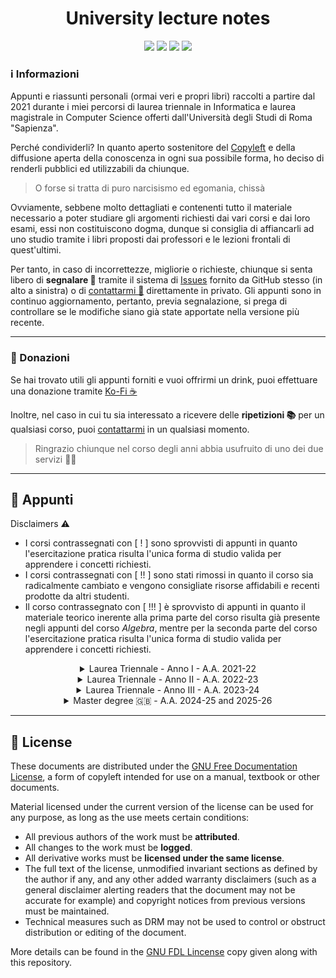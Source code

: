 <div align="center">
  <h1 align="center">University lecture notes</h1>
  <a href="https://github.com/Exyss"><img src="https://img.shields.io/badge/GitHub-100000?style=for-the-badge&logo=github&logoColor=white"/></a>
  <a href="https://t.me/Exyss"><img src="https://img.shields.io/badge/Telegram-2CA5E0?style=for-the-badge&logo=telegram&logoColor=white"/></a>
  <a href="https://ko-fi.com/exyss"><img src="https://img.shields.io/badge/Ko--fi-F16061?style=for-the-badge&logo=ko-fi&logoColor=white"/></a>
  <a href="https://www.latex-project.org/"><img src="https://img.shields.io/badge/LaTeX-47A141?style=for-the-badge&logo=LaTeX&logoColor=white"/></a>
</div>

### ℹ️ Informazioni

Appunti e riassunti personali (ormai veri e propri libri) raccolti a partire dal 2021 durante i miei percorsi di laurea triennale in Informatica e laurea magistrale in Computer Science offerti dall'Università degli Studi di Roma "Sapienza".

Perché condividerli? In quanto aperto sostenitore del [Copyleft](https://en.wikipedia.org/wiki/Copyleft) e della diffusione aperta della conoscenza in ogni sua possibile forma, ho deciso di renderli pubblici ed utilizzabili da chiunque.

> O forse si tratta di puro narcisismo ed egomania, chissà

Ovviamente, sebbene molto dettagliati e contenenti tutto il materiale necessario a poter studiare gli argomenti richiesti dai vari corsi e dai loro esami, essi non costituiscono dogma, dunque si consiglia  di affiancarli ad uno studio tramite i libri proposti dai professori e le lezioni frontali di quest'ultimi.

Per tanto, in caso di incorrettezze, migliorie o richieste, chiunque si senta libero di __segnalare 🚩__ tramite il sistema di [Issues](https://github.com/Exyss/university-notes/issues) fornito da GitHub stesso (in alto a sinistra) o di [contattarmi 💬](https://t.me/Exyss) direttamente in privato. Gli appunti sono in continuo aggiornamento, pertanto, previa segnalazione, si prega di controllare se le modifiche siano già state apportate nella versione più recente.

____________

### 📣 Donazioni

Se hai trovato utili gli appunti forniti e vuoi offrirmi un drink, puoi effettuare una donazione tramite [Ko-Fi ☕](https://ko-fi.com/exyss)

Inoltre, nel caso in cui tu sia interessato a ricevere delle __ripetizioni 📚__ per un qualsiasi corso, puoi [contattarmi](https://t.me/Exyss) in un qualsiasi momento.

> Ringrazio chiunque nel corso degli anni abbia usufruito di uno dei due servizi 🏌️‍♂️

__________

## 📖 Appunti

Disclaimers ⚠️
- I corsi contrassegnati con [ ! ] sono sprovvisti di appunti in quanto l'esercitazione pratica risulta l'unica forma di studio valida per apprendere i concetti richiesti.
- I corsi contrassegnati con [ !! ] sono stati rimossi in quanto il corso sia radicalmente cambiato e vengono consigliate risorse affidabili e recenti prodotte da altri studenti.
- Il corso contrassegnato con [ !!! ] è sprovvisto di appunti in quanto il materiale teorico inerente alla prima parte del corso risulta già presente negli appunti del corso *Algebra*, mentre per la seconda parte del corso l'esercitazione pratica risulta l'unica forma di studio valida per apprendere i concetti richiesti.

<div align="center">
<details>
<summary>Laurea Triennale - Anno I - A.A. 2021-22</summary>

| Corso | Status | Aggiornati al |
| ----- | :----: | :-----------: |
| [Calcolo Differenziale](../../raw/main/Bachelor/Primo%20Anno/Calcolo%20Differenziale.pdf) | Completi | 16/03/2025 |
| [Calcolo Integrale](../../raw/main/Bachelor/Primo%20Anno/Calcolo%20Integrale.pdf) | Completi | 16/03/2025 |
| [Metodi Matematici per l'Informatica](../../raw/main/Bachelor/Primo%20Anno/Metodi%20Matematici%20per%20l'Informatica.pdf) | Completi | 16/03/2025 |
| [Introduzione agli Algoritmi](../../raw/main/Bachelor/Primo%20Anno/Introduzione%20agli%20Algoritmi.pdf) | Completi | 16/03/2025 |
| [Progettazione di Sistemi Digitali](../../raw/main/Bachelor/Primo%20Anno/Progettazione%20di%20Sistemi%20Digitali.pdf) | Completi | 16/03/2025 |
| [Architettura degli Elaboratori](../../raw/main/Bachelor/Primo%20Anno/Architettura%20degli%20Elaboratori.pdf) | Completi | 16/03/2025 |
| Fondamenti di Programmazione [ ! ] | - | - |
| [Metodologie di Programmazione](https://github.com/ajhxia/UNI/raw/main/Primo%20Anno/Metodologie%20di%20Programmazione/Teoria/Metodologie_di_Programmazione.pdf) [ !! ]| Scritti da [@ajhxia](https://github.com/ajhxia) | - |
</details>
</div>

<div align="center">
<details>
<summary> Laurea Triennale - Anno II - A.A. 2022-23</summary>

  | Corso | Status | Aggiornati al |
  | ----- | :----: | :-----------: |
  | [Algebra](../../raw/main/Bachelor/Secondo%20Anno/Algebra.pdf) | Completi | 16/03/2025 |
  | [Calcolo delle Probabilità](../../raw/main/Bachelor/Secondo%20Anno/Calcolo%20delle%20Probabilita.pdf) | Completi | 16/03/2025 |
  | [Progettazione di Algoritmi](../../raw/main/Bachelor/Secondo%20Anno/Progettazione%20di%20Algoritmi.pdf) | Completi | 16/03/2025 |
  | [Reti di Elaboratori](../../raw/main/Bachelor/Secondo%20Anno/Reti%20di%20Elaboratori.pdf) | Completi | 16/03/2025 |
  | [Sistemi Operativi I](../../raw/main/Bachelor/Secondo%20Anno/Sistemi%20Operativi%20I.pdf) | Completi | 16/03/2025 |
  | [Sistemi Operativi II](../../raw/main/Bachelor/Secondo%20Anno/Sistemi%20Operativi%20II.pdf) | Completi | 16/03/2025 |
  | [Basi di Dati I](../../raw/main/Bachelor/Secondo%20Anno/Basi%20di%20Dati%20I.pdf) | Completi | 16/03/2025 |
  | [Basi di Dati II](https://github.com/CasuFrost/University_notes/raw/main/Secondo%20Anno/Secondo%20Semestre/Basi%20di%20Dati%202/Latex%20source%20file/Basi%20di%20Dati%20modulo%202.pdf) [ !! ]| Scritti da [@CasuFrost](https://github.com/CasuFrost) | - |
  | [Basi di Dati II - Progetti svolti](../../blob/main/Bachelor/Secondo%20Anno/Progetti%20BD2/README.md) | Completi | 09/10/2024 |
</details>
</div>

<div align="center">
<details>
<summary>Laurea Triennale - Anno III - A.A. 2023-24</summary>

| Corso | Status | Aggiornati al |
| ----- | :----: | :-----------: |
| [Automi, Calcolabilità e Complessità](../../raw/main/Bachelor/Terzo%20Anno/Automi%2C%20Calcolabilita%20e%20Complessita.pdf) | Completi | 16/03/2025 |
| [Ingegneria del Software](https://raw.githubusercontent.com/CuriousCI/software-engineering/refs/heads/main/software-engineering.pdf) [ !! ]| Scritti da [@CuriousCI](https://github.com/CuriousCI) | - |
| [Linguaggi di Programmazione](../../raw/main/Bachelor/Terzo%20Anno/Linguaggi%20di%20Programmazione.pdf) | Completi | 16/03/2025 |
| [Programmazione di Sistemi Multicore](https://raw.githubusercontent.com/CasuFrost/University_notes/refs/heads/main/Terzo%20Anno/Programmazione%20di%20Sistemi%20Multicore/letexSrcFile/Programmazione%20di%20Sistemi%20Multicore.pdf) [ !! ]| Scritti da [@CasuFrost](https://github.com/CasuFrost) | - |
| [Cybersecurity](../../raw/main/Bachelor/Terzo%20Anno/Cybersecurity.pdf) 🇬🇧​ | Completed  | 16/03/2025 |
| [Optimization](../../raw/main/Bachelor/Terzo%20Anno/Optimization.pdf) 🇬🇧​ | Completed | 16/03/2025 |
| Discrete Mathematics 🇬🇧​ [ !!! ] | - | - |
</details>
</div>


<div align="center">
<details>
<summary>Master degree 🇬🇧​ - A.A. 2024-25 and 2025-26</summary>

| Course | Status | Last update |
| ----- | :----: | :-----------: |
| [Advanced Algorithms](../../raw/main/Master/Advanced%20Algorithms.pdf) | W.I.P. | 16/03/2025 |
| Autonomous Networking | - | - |
| [Computational Complexity](../../raw/main/Master/Computational%20Complexity.pdf) | Completed | 17/02/2025 |
| Computer Network Performance| - | - |
| Cryptography | - | - |
| Deep Learning and Applied Artificial Intelligence | - | - |
| Games and Equilibria | - | - |
| [Graph Theory](../../raw/main/Master/Graph%20Theory.pdf) | W.I.P. | 16/03/2025 |
| Internet of Things | - | - |
| Introduction to Quantum Computing | - | - |
| [Machine Learning](../../raw/main/Master/Machine%20Learning.pdf) | Completed | 10/03/2025 |
| [Mathematical Logic for Computer Science](../../raw/main/Master/Mathematical%20Logic%20for%20Computer%20Science.pdf) | W.I.P. | 16/03/2025 |
| Models of Computation [ !! ] | - | - |
| [Network Algorithms](https://raw.githubusercontent.com/aflaag-notes/network-algs/main/src/Network%20Algorithms.pdf) | Written by [@aflaag](https://github.com/aflaag) | - |
</details>
</div>

________

## 📝 License
These documents are distributed under the [GNU Free Documentation License](https://www.gnu.org/licenses/#FDL), a form of copyleft intended for use on a manual, textbook or other documents.

Material licensed under the current version of the license can be used for any purpose, as long as the use meets certain conditions:
- All previous authors of the work must be __attributed__.
- All changes to the work must be __logged__.
- All derivative works must be __licensed under the same license__.
- The full text of the license, unmodified invariant sections as defined by the author if any, and any other added warranty disclaimers (such as a general disclaimer alerting readers that the document may not be accurate for example) and copyright notices from previous versions must be maintained.
- Technical measures such as DRM may not be used to control or obstruct distribution or editing of the document.

More details can be found in the [GNU FDL Lincense](./LICENSE) copy given along with this repository.
